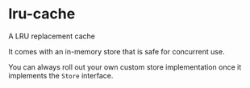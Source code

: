 # lru-cache

A LRU replacement cache

It comes with an in-memory store that is safe for concurrent use.

You can always roll out your own custom store implementation once it implements the `Store` interface.
